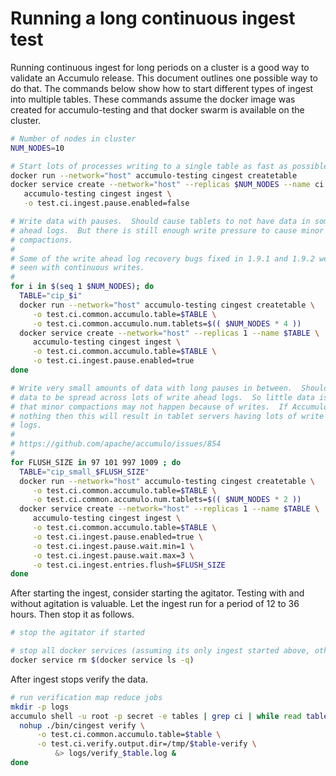 <!--
Licensed to the Apache Software Foundation (ASF) under one or more
contributor license agreements.  See the NOTICE file distributed with
this work for additional information regarding copyright ownership.
The ASF licenses this file to You under the Apache License, Version 2.0
(the "License"); you may not use this file except in compliance with
the License.  You may obtain a copy of the License at

    http://www.apache.org/licenses/LICENSE-2.0

Unless required by applicable law or agreed to in writing, software
distributed under the License is distributed on an "AS IS" BASIS,
WITHOUT WARRANTIES OR CONDITIONS OF ANY KIND, either express or implied.
See the License for the specific language governing permissions and
limitations under the License.
-->

# Running a long continuous ingest test

Running continuous ingest for long periods on a cluster is a good way to
validate an Accumulo release.  This document outlines one possible way to do
that.  The commands below show how to start different types of ingest into 
multiple tables.  These commands assume the docker image was created for 
accumulo-testing and that docker swarm is available on the cluster.

```bash
# Number of nodes in cluster
NUM_NODES=10

# Start lots of processes writing to a single table as fast as possible
docker run --network="host" accumulo-testing cingest createtable
docker service create --network="host" --replicas $NUM_NODES --name ci \
   accumulo-testing cingest ingest \
   -o test.ci.ingest.pause.enabled=false

# Write data with pauses.  Should cause tablets to not have data in some write
# ahead logs.  But there is still enough write pressure to cause minor
# compactions.
#
# Some of the write ahead log recovery bugs fixed in 1.9.1 and 1.9.2 were not
# seen with continuous writes.
#
for i in $(seq 1 $NUM_NODES); do
  TABLE="cip_$i"
  docker run --network="host" accumulo-testing cingest createtable \
     -o test.ci.common.accumulo.table=$TABLE \
     -o test.ci.common.accumulo.num.tablets=$(( $NUM_NODES * 4 ))
  docker service create --network="host" --replicas 1 --name $TABLE \
     accumulo-testing cingest ingest \
     -o test.ci.common.accumulo.table=$TABLE \
     -o test.ci.ingest.pause.enabled=true
done

# Write very small amounts of data with long pauses in between.  Should cause
# data to be spread across lots of write ahead logs.  So little data is written
# that minor compactions may not happen because of writes.  If Accumulo does
# nothing then this will result in tablet servers having lots of write ahead
# logs.
#
# https://github.com/apache/accumulo/issues/854
#
for FLUSH_SIZE in 97 101 997 1009 ; do
  TABLE="cip_small_$FLUSH_SIZE"
  docker run --network="host" accumulo-testing cingest createtable \
     -o test.ci.common.accumulo.table=$TABLE \
     -o test.ci.common.accumulo.num.tablets=$(( $NUM_NODES * 2 ))
  docker service create --network="host" --replicas 1 --name $TABLE \
     accumulo-testing cingest ingest \
     -o test.ci.common.accumulo.table=$TABLE \
     -o test.ci.ingest.pause.enabled=true \
     -o test.ci.ingest.pause.wait.min=1 \
     -o test.ci.ingest.pause.wait.max=3 \
     -o test.ci.ingest.entries.flush=$FLUSH_SIZE
done
```

After starting the ingest, consider starting the agitator.  Testing with and
without agitation is valuable.  Let the ingest run for a period of 12 to 36
hours. Then stop it as follows.


```bash
# stop the agitator if started

# stop all docker services (assuming its only ingest started above, otherwise do not run)
docker service rm $(docker service ls -q)
```

After ingest stops verify the data.

```bash
# run verification map reduce jobs
mkdir -p logs
accumulo shell -u root -p secret -e tables | grep ci | while read table ; do
  nohup ./bin/cingest verify \
      -o test.ci.common.accumulo.table=$table \
      -o test.ci.verify.output.dir=/tmp/$table-verify \
          &> logs/verify_$table.log &
done
```


